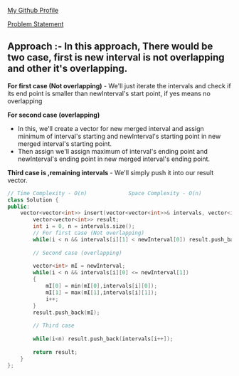 [My Github Profile](https://github.com/Hg03)

[Problem Statement](https://leetcode.com/problems/insert-interval)

## Approach :- In this approach, There would be two case, first is new interval is not overlapping and other it's overlapping.

**For first case (Not overlapping)** - We'll just iterate the intervals and check if its end point is smaller than newInterval's start point, if yes means no overlapping

**For second case (overlapping)**
- In this, we'll create a vector for new merged interval and assign minimum of interval's starting and newInterval's starting point in new merged interval's starting point.
- Then assign we'll assign maximum of interval's ending point and newInterval's ending point in new merged interval's ending point.

**Third case is ,remaining intervals** - We'll simply push it into our result vector.

```cpp
// Time Complexity - O(n)             Space Complexity - O(n)
class Solution {
public:
    vector<vector<int>> insert(vector<vector<int>>& intervals, vector<int>& newInterval) {
        vector<vector<int>> result;
        int i = 0, n = intervals.size();
        // For first case (Not overlapping)
        while(i < n && intervals[i][1] < newInterval[0]) result.push_back(intervals[i++]);
        
        // Second case (overlapping)
        
        vector<int> mI = newInterval;
        while(i < n && intervals[i][0] <= newInterval[1])
        {
            mI[0] = min(mI[0],intervals[i][0]);
            mI[1] = max(mI[1],intervals[i][1]);
            i++;
        }
        result.push_back(mI);
        
        // Third case
        
        while(i<n) result.push_back(intervals[i++]);
        
        return result;
    }
};
```
